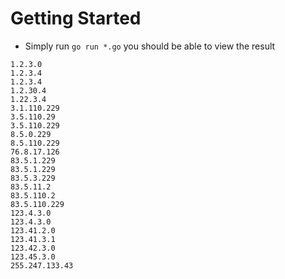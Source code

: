 # Getting Started
- Simply run `go run *.go` you should be able to view the result
```
1.2.3.0
1.2.3.4
1.2.3.4
1.2.30.4
1.22.3.4
3.1.110.229
3.5.110.29
3.5.110.229
8.5.0.229
8.5.110.229
76.8.17.126
83.5.1.229
83.5.1.229
83.5.3.229
83.5.11.2
83.5.110.2
83.5.110.229
123.4.3.0
123.4.3.0
123.41.2.0
123.41.3.1
123.42.3.0
123.45.3.0
255.247.133.43
```